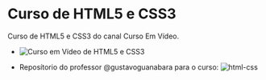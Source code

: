 # Curso de HTML5 e CSS3
Curso de HTML5 e CSS3 do canal Curso Em Vídeo.
- ![Curso em Vídeo de HTML5 e CSS3](https://www.youtube.com/watch?v=Ejkb_YpuHWs&list=PLHz_AreHm4dkZ9-atkcmcBaMZdmLHft8n&index=1)

- Reposítorio do professor @gustavoguanabara para o curso: ![html-css](https://github.com/gustavoguanabara/html-css)

